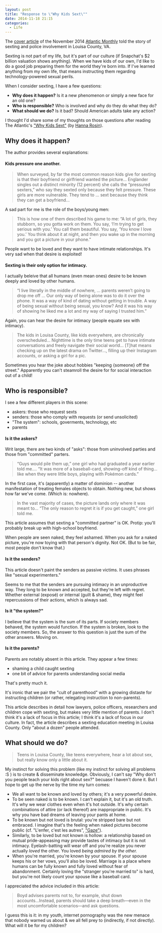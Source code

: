 ```yaml
---
layout: post
title: "Response to \"Why Kids Sext\""
date: 2014-11-18 21:15
categories:
  - Life
---
```


The [cover article](http://www.theatlantic.com/magazine/archive/2014/11/why-kids-sext/380798/) of the November 2014 [Atlantic Monthly](http://www.theatlantic.com/) told the story of sexting and police involvement in Louisa County, VA.

<!-- more -->

Sexting is not part of my life, but it's part of our culture (if Snapchat's $2 billion valuation shows anything). When we have kids of our own, I'd like to do a good job preparing them for the world they're born into. If I've learned anything from my own life, that means instructing them regarding technology-powered sexual perils.

When I consider sexting, I have a few questions:

- __Why does it happen?__ Is it a new phenomenon or simply a new face for an old one?
- __Who is responsible?__ Who is involved and why do they do what they do?
- __What should we do?__ Is it bad? Should American adults take any action?

I thought I'd share some of my thoughts on those questions after reading The Atlantic's ["Why Kids Sext"](http://www.theatlantic.com/magazine/archive/2014/11/why-kids-sext/380798/) (by [Hanna Rosin](http://hannarosin.com/)).

## Why does it happen?

The author provides several explanations:

#### Kids pressure one another.

> When surveyed, by far the most common reason kids give for sexting is that their boyfriend or girlfriend wanted the picture... Englander singles out a distinct minority (12 percent) she calls the “pressured sexters,” who say they sexted only because they felt pressure. These girls are more vulnerable. They tend to ... sext because they think they can get a boyfriend...

A sad part for me is the role of the boys/young men:

>  This is how one of them described his game to me: “A lot of girls, they stubborn, so you gotta work on them. You say, ‘I’m trying to get serious with you.’ You call them beautiful. You say, ‘You know I love you.’ You think about it at night, and then you wake up in the morning and you got a picture in your phone.”

People want to be loved and they want to have intimate relationships. It's very sad when that desire is exploited!

#### Sexting is their only option for intimacy.

I actually beleive that all humans (even mean ones) desire to be known deeply and loved by other humans.

> “I live literally in the middle of nowhere, ...  parents weren’t going to drop me off ... Our only way of being alone was to do it over the phone. It was a way of kind of dating without getting in trouble. A way of being sexual without being sexual, you know? And it was his way of showing he liked me a lot and my way of saying I trusted him.”

Again, you can hear the desire for intimacy (people equate sex with intimacy).

> The kids in Louisa County, like kids everywhere, are chronically overscheduled... Nighttime is the only time teens get to have intimate conversations and freely navigate their social world... [T]hat means checking up on the latest drama on Twitter..., filling up their Instagram accounts, or asking a girl for a pic.

Sometimes you hear the joke about hobbies "keeping {someone} off the street." Apparently you can't steamroll the desire for for social interaction out of a child!

## Who is responsible?

I see a few different players in this scene:

- askers: those who request sexts
- senders: those who comply with requests (or send unsolicited)
- "The system": schools, goverments, technology, etc
- parents

#### Is it the askers?

Writ large, there are two kinds of "asks": those from uninvolved parties and those from "committed" parters.

> “Guys would pile them up,” one girl who had graduated a year earlier told me.... “It was more of a baseball-card, showing-off kind of thing... like when they were little boys, playing with Pokémon cards.”

In the first case, it's (apparently) a matter of dominion -- another manifestation of treating females objects to obtain. Nothing new, but shows how far we've come. (Which is: nowhere).

> In the vast majority of cases, the picture lands only where it was meant to... “The only reason to regret it is if you get caught,” one girl told me.

This article assumes that sexting a "committed partner" is OK. Protip: you'll probably break up with high-school boyfriend.

When people are seen naked, they feel ashamed. When you ask for a naked picture, you're now toying with that person's dignity. Not OK. (But to be fair, most people don't know that.)

#### Is it the senders?

This article doesn't paint the senders as passive victims. It uses phrases like "sexual experimenters."

Seems to me that the senders are pursuing intimacy in an unproductive way. They long to be known and accepted, but they're left with regret. Whether external (exposé) or internal (guilt & shame), they might feel repercussions of their actions, which is always sad.

#### Is it "the system?"

I believe that the system is the sum of its parts. If society members behaved, the system would function. If the system is broken, look to the society members. So, the answer to this question is just the sum of the other answers. Moving on.

#### Is it the parents?

Parents are notably absent in this article. They appear a few times:

- shaming a child caught sexting
- one bit of advice for parents understanding social media

That's pretty much it.

It's ironic that we pair the "cult of parenthood" with a growing distaste for instructing children (or rather, relegating instruction to non-parents).

This article describes in detail how lawyers, police officers, researchers and children cope with sexting, but makes very little mention of parents. I don't think it's a lack of focus in this article; I think it's a lack of focus in our culture. In fact, the article describes a sexting education meeting in Louisa County. Only "about a dozen" people attended.

## What should we do?

> Teens in Louisa County, like teens everywhere, hear a lot about sex, but really know only a little about it.

My instinct for solving this problem (like my instinct for solving all problems :S ) is to create & disseminate knowledge. Obviously, I can't say "Why don't you people teach your kids right about sex?" becuase I haven't done it. But I hope to get up the nerve by the time my turn comes:

- We all want to be known and loved by others; it's a very powerful desire.
- To be seen naked is to be known. I can't explain it, but it's an old truth. It's why we wear clothes even when it's hot outside. It's why certain combinations of attire (or lack thereof) are inappropriate in public. It's why you have bad dreams of leaving your pants at home.
- To be known but not loved is brutal: you're stripped bare but not embraced. I imagine that's the feeling when naked pictures become public (cf. "L'enfer, c'est les autres", ["Gaze"](http://en.wikipedia.org/wiki/Gaze)).
- Similarly, to be loved but not known is hollow: a relationship based on mutual pride-appeasing may provide tastes of intimacy but it is not intimacy. Eyelash-batting will wear off and you're realize you never actually _loved_ the other. You loved _being admired by the other._
- When you're married, you're known by your spouse. If your spouse keeps his or her vows, you'll also be loved. Marriage is a place where humans can be fully known and fully loved without fear of abandonment. Certainly loving the "stranger you're married to" is hard, but you're not likely count your spouse like a baseball card.

I appreciated the advice included in this article:

> Boyd advises parents not to, for example, shut down accounts...Instead, parents should take a deep breath—even in the most uncomfortable scenarios—and ask questions.

I guess this is it: in my youth, internet pornography was the new menace that nobody warned us about & we all fell prey to (indirectly, if not directly). What will it be for my children?
